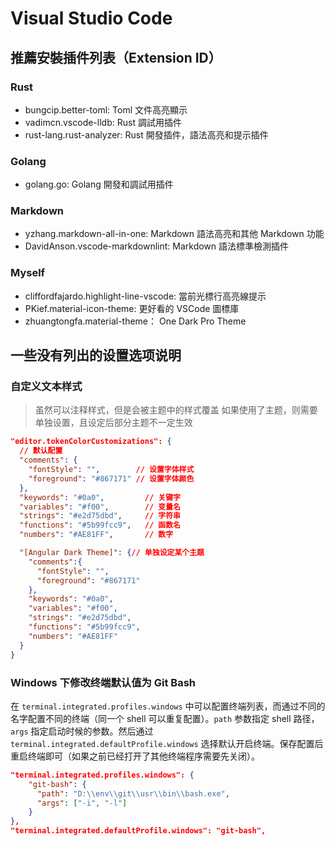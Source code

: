 # Visual Studio Code

## 推薦安裝插件列表（Extension ID）

### Rust

* bungcip.better-toml: Toml 文件高亮顯示
* vadimcn.vscode-lldb: Rust 調試用插件
* rust-lang.rust-analyzer: Rust 開發插件，語法高亮和提示插件

### Golang

* golang.go: Golang 開發和調試用插件

### Markdown

* yzhang.markdown-all-in-one: Markdown 語法高亮和其他 Markdown 功能
* DavidAnson.vscode-markdownlint: Markdown 語法標準檢測插件

### Myself

* cliffordfajardo.highlight-line-vscode: 當前光標行高亮線提示
* PKief.material-icon-theme: 更好看的 VSCode 圖標庫
* zhuangtongfa.material-theme： One Dark Pro Theme

## 一些没有列出的设置选项说明

### 自定义文本样式

> 虽然可以注释样式，但是会被主题中的样式覆盖
> 如果使用了主题，则需要单独设置，且设定后部分主题不一定生效

```json
"editor.tokenColorCustomizations": {
  // 默认配置
  "comments": {
    "fontStyle": "",        // 设置字体样式
    "foreground": "#867171" // 设置字体颜色
  },
  "keywords": "#0a0",         // 关键字
  "variables": "#f00",        // 变量名
  "strings": "#e2d75dbd",     // 字符串
  "functions": "#5b99fcc9",   // 函数名
  "numbers": "#AE81FF",       // 数字

  "[Angular Dark Theme]": {// 单独设定某个主题
    "comments":{
      "fontStyle": "",
      "foreground": "#867171"
    },
    "keywords": "#0a0",
    "variables": "#f00",
    "strings": "#e2d75dbd",
    "functions": "#5b99fcc9",
    "numbers": "#AE81FF"
  }
}
```

### Windows 下修改终端默认值为 Git Bash

在 `terminal.integrated.profiles.windows` 中可以配置终端列表，而通过不同的名字配置不同的终端（同一个 shell 可以重复配置）。`path` 参数指定 shell 路径，`args` 指定启动时候的参数。然后通过 `terminal.integrated.defaultProfile.windows` 选择默认开启终端。保存配置后重启终端即可（如果之前已经打开了其他终端程序需要先关闭）。

```json
"terminal.integrated.profiles.windows": {
    "git-bash": {
      "path": "D:\\env\\git\\usr\\bin\\bash.exe",
      "args": ["-i", "-l"]
    }
},
"terminal.integrated.defaultProfile.windows": "git-bash",
```
